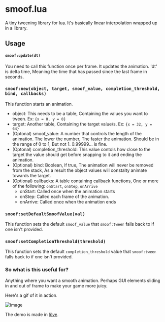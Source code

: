 # smoof.lua

A tiny tweening library for lua.
It's basically linear interpolation wrapped up in a library.

## Usage

#### `smoof:update(dt)`
You need to call this function once per frame. It updates the animation.
'dt' is delta time, Meaning the time that has passed since the last frame in seconds.

### `smoof:new(object, target, smoof_value, completion_threshold, bind, callbacks)`
This function starts an animation.
* object: This needs to be a table, Containing the values you want to tween. Ex: `{x = 0, y = 0}`
* target: Another table, Containing the target value/s. Ex: `{x = 32, y = 64}`
* (Optonal) smoof_value: A number that controls the length of the animation. The lower the number, The faster the animation. Should be in the range of 0 to 1, But not 1. 0.99999... is fine.
* (Optonal) completion_threshold: This value contols how close to the target the value should get before snapping to it and ending the animation.
* (Optional) bind: Boolean, If true, The animation will never be removed from the stack, As a result the object values will constalty animate towards the target.
* (Optional) callbacks: A table containing callback functions, One or more of the following: `onStart`, `onStep`, `onArrive`
  * onStart: Called once when the animation starts
  * onStep: Called each frame of the animation.
  * onArrive: Called once when the animation ends

### `smoof:setDefaultSmoofValue(val)`
This function sets the default `smoof_value` that `smoof:tween` falls back to if one isn't provided.

### `smoof:setCompletionThreshold(threshold)`
This function sets the default `completion_threshold` value that `smoof:tween` falls back to if one isn't provided.

### So what is this useful for?
Anything where you want a smooth animation. Perhaps GUI elements sliding in and out of frame to make your game more juicy.

Here's a gif of it in action. 

![image](https://github.com/veethree/smoof/blob/main/Demo/smoof_demo.gif)

The demo is made in [löve](https://love2d.org/). 

